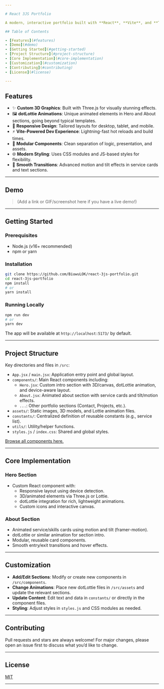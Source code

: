```yaml
---

# React 3JS Portfolio

A modern, interactive portfolio built with **React**, **Vite**, and **Three.js**, featuring custom 3D graphics, advanced animations, and a smooth user experience. This project showcases not only standard portfolio features but also unique, highly customized sections, including dotLottie-powered animations and responsive design.

## Table of Contents

- [Features](#features)
- [Demo](#demo)
- [Getting Started](#getting-started)
- [Project Structure](#project-structure)
- [Core Implementation](#core-implementation)
- [Customization](#customization)
- [Contributing](#contributing)
- [License](#license)

---
```


## Features

- ✨ **Custom 3D Graphics**: Built with Three.js for visually stunning effects.
- 🖼️ **dotLottie Animations**: Unique animated elements in Hero and About sections, going beyond typical templates.
- 🎨 **Responsive Design**: Tailored layouts for desktop, tablet, and mobile.
- ⚡ **Vite-Powered Dev Experience**: Lightning-fast hot reloads and build times.
- 🧩 **Modular Components**: Clean separation of logic, presentation, and assets.
- 🌐 **Modern Styling**: Uses CSS modules and JS-based styles for flexibility.
- 💎 **Smooth Transitions**: Advanced motion and tilt effects in service cards and text sections.

---

## Demo

> (Add a link or GIF/screenshot here if you have a live demo!)

---

## Getting Started

### Prerequisites

- Node.js (v16+ recommended)
- npm or yarn

### Installation

```bash
git clone https://github.com/BiuwuLOK/react-3js-portfolio.git
cd react-3js-portfolio
npm install
# or
yarn install
```

### Running Locally

```bash
npm run dev
# or
yarn dev
```

The app will be available at `http://localhost:5173/` by default.

---

## Project Structure

Key directories and files in `/src`:

- `App.jsx` / `main.jsx`: Application entry point and global layout.
- `components/`: Main React components including:
  - `Hero.jsx`: Custom intro section with 3D/canvas, dotLottie animation, and device-aware layout.
  - `About.jsx`: Animated about section with service cards and tilt/motion effects.
  - `...`: Other portfolio sections (Contact, Projects, etc.).
- `assets/`: Static images, 3D models, and Lottie animation files.
- `constants/`: Centralized definition of reusable constants (e.g., service list).
- `utils/`: Utility/helper functions.
- `styles.js` / `index.css`: Shared and global styles.

[Browse all components here.](https://github.com/BiuwuLOK/react-3js-portfolio/tree/main/src/components)

---

## Core Implementation

### Hero Section

- Custom React component with:
  - Responsive layout using device detection.
  - 3D/animated elements via Three.js or Lottie.
  - dotLottie integration for rich, lightweight animations.
  - Custom icons and interactive canvas.

### About Section

- Animated service/skills cards using motion and tilt (framer-motion).
- dotLottie or similar animation for section intro.
- Modular, reusable card components.
- Smooth entry/exit transitions and hover effects.

---

## Customization

- **Add/Edit Sections**: Modify or create new components in `/src/components`.
- **Change Animations**: Place new dotLottie files in `/src/assets` and update the relevant sections.
- **Update Content**: Edit text and data in `constants/` or directly in the component files.
- **Styling**: Adjust styles in `styles.js` and CSS modules as needed.

---

## Contributing

Pull requests and stars are always welcome! For major changes, please open an issue first to discuss what you’d like to change.

---

## License

[MIT](LICENSE)

---

